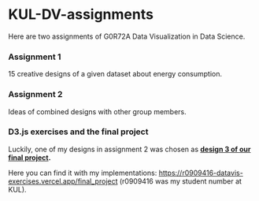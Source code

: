# KUL-DV-assignments

Here are two assignments of G0R72A Data Visualization in Data Science.

### Assignment 1
15 creative designs of a given dataset about energy consumption.

### Assignment 2
Ideas of combined designs with other group members.

### D3.js exercises and the final project
Luckily, one of my designs in assignment 2 was chosen as **[design 3 of our final project](https://datavis-exercises.vercel.app/final_project).** 

Here you can find it with my implementations: https://r0909416-datavis-exercises.vercel.app/final_project (r0909416 was my student number at KUL).
